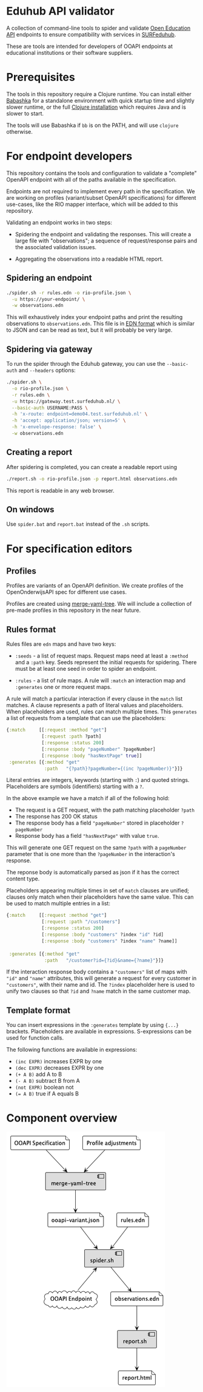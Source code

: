 # Eduhub API validator

A collection of command-line tools to spider and validate [Open
Education API](https://openonderwijsapi.nl/) endpoints to ensure
compatibility with services in
[SURFeduhub](https://www.surf.nl/surfeduhub-veilig-uitwisselen-van-onderwijsdata).

These are tools are intended for developers of OOAPI endpoints
at educational institutions or their software suppliers.

# Prerequisites

The tools in this repository require a Clojure runtime. You can
install either [Babashka](https://github.com/babashka/babashka#installation) for a standalone
environment with quick startup time and slightly slower runtime, or
the full [Clojure
installation](https://clojure.org/guides/install_clojure) which
requires Java and is slower to start.

The tools will use Babashka if `bb` is on the PATH, and will use
`clojure` otherwise.

# For endpoint developers

This repository contains the tools and configuration to validate a
"complete" OpenAPI endpoint with all of the paths available in the
specification.

Endpoints are not required to implement every path in the
specification. We are working on profiles (variant/subset OpenAPI
specifications) for different use-cases, like the RIO mapper
interface, which will be added to this repository.

Validating an endpoint works in two steps:

  - Spidering the endpoint and validating the responses. This will
    create a large file with "observations"; a sequence of
    request/response pairs and the associated validation issues.
    
  - Aggregating the observations into a readable HTML report.
  
## Spidering an endpoint

```sh
./spider.sh -r rules.edn -o rio-profile.json \
  -u https://your-endpoint/ \
  -w observations.edn
```

This will exhaustively index your endpoint paths and print the
resulting observations to `observations.edn`. This file is in [EDN
format](https://github.com/edn-format/edn) which is similar to JSON
and can be read as text, but it will probably be very large.

## Spidering via gateway

To run the spider through the Eduhub gateway, you can use the
`--basic-auth` and `--headers` options:

```sh
./spider.sh \
  -o rio-profile.json \
  -r rules.edn \
  -u https://gateway.test.surfeduhub.nl/ \
  --basic-auth USERNAME:PASS \
  -h 'x-route: endpoint=demo04.test.surfeduhub.nl' \
  -h 'accept: application/json; version=5' \
  -h 'x-envelope-response: false' \
  -w observations.edn
```

## Creating a report

After spidering is completed, you can create a readable report using

```sh
./report.sh -o rio-profile.json -p report.html observations.edn
```

This report is readable in any web browser.

## On windows

Use `spider.bat` and `report.bat` instead of the `.sh` scripts.

# For specification editors

## Profiles

Profiles are variants of an OpenAPI definition. We create profiles of
the OpenOnderwijsAPI spec for different use cases.

Profiles are created using
[merge-yaml-tree](https://git.sr.ht/~jomco/merge-yaml-tree). We will
include a collection of pre-made profiles in this repository in the
near future.

## Rules format

Rules files are `edn` maps and have two keys:

- `:seeds` - a list of request maps. Request maps need at least a
  `:method` and a `:path` key. Seeds represent the initial requests
  for spidering. There must be at least one seed in order to spider an
  endpoint.

- `:rules` - a list of rule maps. A rule will `:match` an interaction
  map and `:generates` one or more request maps.
  

A rule will match a particular interaction if every clause in the
`match` list matches. A clause represents a path of literal values and
placeholders. When placeholders are used, rules can match multiple
times.  This `generates` a list of requests from a template that can
use the placeholders:

```clojure
{:match     [[:request :method "get"]
             [:request :path ?path]
             [:response :status 200]
             [:response :body "pageNumber" ?pageNumber]
             [:response :body "hasNextPage" true]]
 :generates [{:method "get"
              :path   "{?path}?pageNumber={(inc ?pageNumber)}"}]}
```

Literal entries are integers, keywords (starting with `:`) and quoted
strings. Placeholders are symbols (identifiers) starting with a `?`.

In the above example we have a match if all of the following hold:

- The request is a GET request, with the path matching placeholder
  `?path`
- The response has 200 OK status
- The response body has a field `"pageNumber"` stored in placeholder
  `?pageNumber`
- Response body has a field `"hasNextPage"` with value `true`.

This will generate one GET request on the same `?path` with a
`pageNumber` parameter that is one more than the `?pageNumber` in the
interaction's response.

The reponse body is automatically parsed as json if it has the correct
content type.

Placeholders appearing multiple times in set of `match` clauses are
unified; clauses only match when their placeholders have the same
value.  This can be used to match multiple entries in a list:

```clojure
{:match     [[:request :method "get"]
             [:request :path "/customers"]
             [:response :status 200]
             [:response :body "customers" ?index "id" ?id]
             [:response :body "customers" ?index "name" ?name]]

 :generates [{:method "get"
              :path   "/customer?id={?id}&name={?name}"}]}
```

If the interaction response body contains a `"customers"` list of maps
with `"id"` and `"name"` attributes, this will generate a request for
every customer in `"customers"`, with their name and id. The `?index`
placeholder here is used to unify two clauses so that `?id` and
`?name` match in the same customer map.

## Template format

You can insert expressions in the `:generates` template by using
`{...}` brackets. Placeholders are available in expressions.
S-expressions can be used for function calls.
  
The following functions are available in expressions:

- `(inc EXPR)` increases EXPR by one
- `(dec EXPR)` decreases EXPR by one
- `(+ A B)` add A to B
- `(- A B)` subtract B from A
- `(not EXPR)` boolean not
- `(= A B)` true if A equals B

# Component overview

![component diagram](./components.png)

